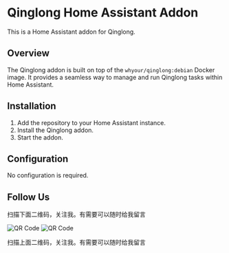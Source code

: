 # Qinglong Home Assistant Addon

This is a Home Assistant addon for Qinglong.

## Overview

The Qinglong addon is built on top of the `whyour/qinglong:debian` Docker image. It provides a seamless way to manage and run Qinglong tasks within Home Assistant.


## Installation

1. Add the repository to your Home Assistant instance.
2. Install the Qinglong addon.
3. Start the addon.

## Configuration

No configuration is required.

## Follow Us

扫描下面二维码，关注我。有需要可以随时给我留言

![QR Code](https://github.com/djhui/hassio-addons/raw/main/WeChat_QRCode.png)
![QR Code](https://gitee.com/desmond_GT/hassio-addons/raw/main/WeChat_QRCode.png)

扫描上面二维码，关注我。有需要可以随时给我留言


